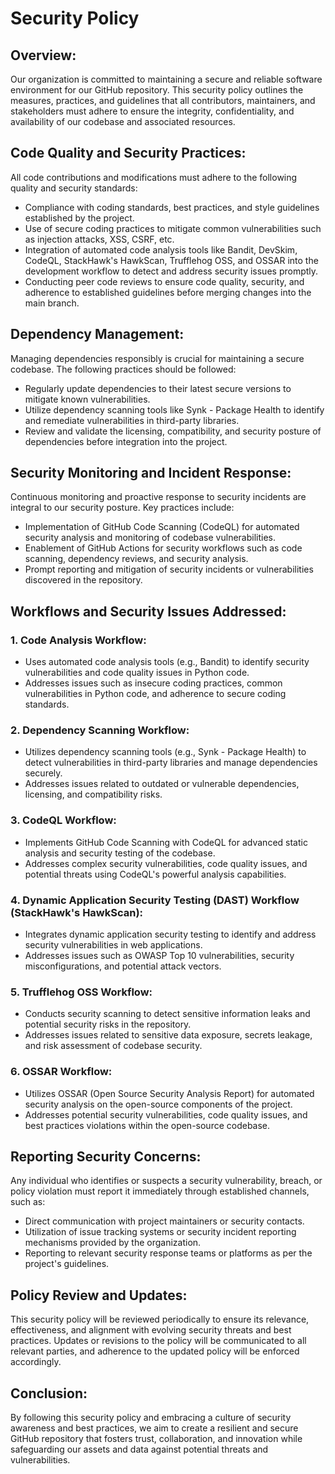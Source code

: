 # Security Policy

## Overview:
Our organization is committed to maintaining a secure and reliable software environment for our GitHub repository. This security policy outlines the measures, practices, and guidelines that all contributors, maintainers, and stakeholders must adhere to ensure the integrity, confidentiality, and availability of our codebase and associated resources.

## Code Quality and Security Practices:
All code contributions and modifications must adhere to the following quality and security standards:
- Compliance with coding standards, best practices, and style guidelines established by the project.
- Use of secure coding practices to mitigate common vulnerabilities such as injection attacks, XSS, CSRF, etc.
- Integration of automated code analysis tools like Bandit, DevSkim, CodeQL, StackHawk's HawkScan, Trufflehog OSS, and OSSAR into the development workflow to detect and address security issues promptly.
- Conducting peer code reviews to ensure code quality, security, and adherence to established guidelines before merging changes into the main branch.

## Dependency Management:
Managing dependencies responsibly is crucial for maintaining a secure codebase. The following practices should be followed:
- Regularly update dependencies to their latest secure versions to mitigate known vulnerabilities.
- Utilize dependency scanning tools like Synk - Package Health to identify and remediate vulnerabilities in third-party libraries.
- Review and validate the licensing, compatibility, and security posture of dependencies before integration into the project.

## Security Monitoring and Incident Response:
Continuous monitoring and proactive response to security incidents are integral to our security posture. Key practices include:
- Implementation of GitHub Code Scanning (CodeQL) for automated security analysis and monitoring of codebase vulnerabilities.
- Enablement of GitHub Actions for security workflows such as code scanning, dependency reviews, and security analysis.
- Prompt reporting and mitigation of security incidents or vulnerabilities discovered in the repository.

## Workflows and Security Issues Addressed:
### 1. Code Analysis Workflow:
- Uses automated code analysis tools (e.g., Bandit) to identify security vulnerabilities and code quality issues in Python code.
- Addresses issues such as insecure coding practices, common vulnerabilities in Python code, and adherence to secure coding standards.

### 2. Dependency Scanning Workflow:
- Utilizes dependency scanning tools (e.g., Synk - Package Health) to detect vulnerabilities in third-party libraries and manage dependencies securely.
- Addresses issues related to outdated or vulnerable dependencies, licensing, and compatibility risks.

### 3. CodeQL Workflow:
- Implements GitHub Code Scanning with CodeQL for advanced static analysis and security testing of the codebase.
- Addresses complex security vulnerabilities, code quality issues, and potential threats using CodeQL's powerful analysis capabilities.

### 4. Dynamic Application Security Testing (DAST) Workflow (StackHawk's HawkScan):
- Integrates dynamic application security testing to identify and address security vulnerabilities in web applications.
- Addresses issues such as OWASP Top 10 vulnerabilities, security misconfigurations, and potential attack vectors.

### 5. Trufflehog OSS Workflow:
- Conducts security scanning to detect sensitive information leaks and potential security risks in the repository.
- Addresses issues related to sensitive data exposure, secrets leakage, and risk assessment of codebase security.

### 6. OSSAR Workflow:
- Utilizes OSSAR (Open Source Security Analysis Report) for automated security analysis on the open-source components of the project.
- Addresses potential security vulnerabilities, code quality issues, and best practices violations within the open-source codebase.

## Reporting Security Concerns:
Any individual who identifies or suspects a security vulnerability, breach, or policy violation must report it immediately through established channels, such as:
- Direct communication with project maintainers or security contacts.
- Utilization of issue tracking systems or security incident reporting mechanisms provided by the organization.
- Reporting to relevant security response teams or platforms as per the project's guidelines.

## Policy Review and Updates:
This security policy will be reviewed periodically to ensure its relevance, effectiveness, and alignment with evolving security threats and best practices. Updates or revisions to the policy will be communicated to all relevant parties, and adherence to the updated policy will be enforced accordingly.

## Conclusion:
By following this security policy and embracing a culture of security awareness and best practices, we aim to create a resilient and secure GitHub repository that fosters trust, collaboration, and innovation while safeguarding our assets and data against potential threats and vulnerabilities.
